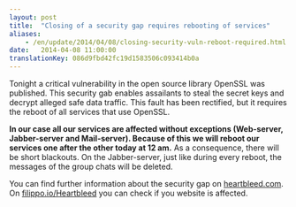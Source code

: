 ```yaml
---
layout: post
title:  "Closing of a security gap requires rebooting of services"
aliases:
    - /en/update/2014/04/08/closing-security-vuln-reboot-required.html
date:   2014-04-08 11:00:00
translationKey: 086d9fbd42fc19d1583506c093414b0a
---
```


Tonight a critical vulnerability in the open source library OpenSSL was published. This security gab enables assailants to steal the secret keys and decrypt alleged safe data traffic. This fault has been rectified, but it requires the reboot of all services that use OpenSSL.

**In our case all our services are affected without exceptions (Web-server, Jabber-server and Mail-server). Because of this we will reboot our services one after the other today at 12 am.** As a consequence, there will be short blackouts. On the Jabber-server, just like during every reboot, the messages of the group chats will be deleted.

You can find further information about the security gap on [heartbleed.com](https://heartbleed.com). On [filippo.io/Heartbleed](http://filippo.io/Heartbleed/) you can check if you website is affected.
